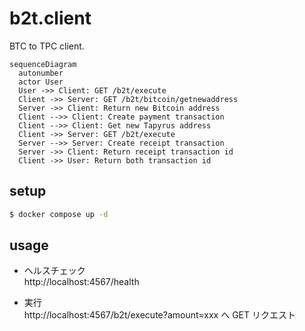 # b2t.client

BTC to TPC client.

```mermaid
sequenceDiagram
  autonumber
  actor User
  User ->> Client: GET /b2t/execute
  Client ->> Server: GET /b2t/bitcoin/getnewaddress
  Server ->> Client: Return new Bitcoin address
  Client -->> Client: Create payment transaction
  Client -->> Client: Get new Tapyrus address
  Client ->> Server: GET /b2t/execute
  Server -->> Server: Create receipt transaction
  Server ->> Client: Return receipt transaction id
  Client ->> User: Return both transaction id
```

## setup

```bash
$ docker compose up -d
```

## usage

- ヘルスチェック  
  http://localhost:4567/health

- 実行  
  http://localhost:4567/b2t/execute?amount=xxx へ GET リクエスト
